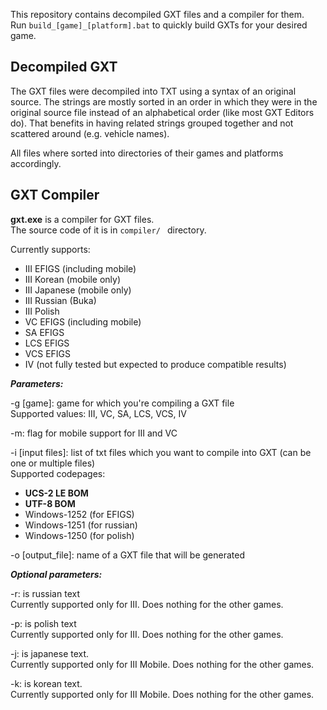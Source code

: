 This repository contains decompiled GXT files and a compiler for them.</br>
Run `build_[game]_[platform].bat` to quickly build GXTs for your desired game.

## Decompiled GXT
The GXT files were decompiled into TXT using a syntax of an original source. The strings are mostly sorted in an order in which they were in the original source file instead of an alphabetical order (like most GXT Editors do). That benefits in having related strings grouped together and not scattered around (e.g. vehicle names).


All files where sorted into directories of their games and platforms accordingly.

## GXT Compiler
**gxt.exe** is a compiler for GXT files.</br>
The source code of it is in `compiler/ ` directory.

Currently supports:
* III EFIGS (including mobile)
* III Korean (mobile only)
* III Japanese (mobile only)
* III Russian (Buka)
* III Polish
* VC EFIGS (including mobile)
* SA EFIGS
* LCS EFIGS
* VCS EFIGS
* IV (not fully tested but expected to produce compatible results)

***Parameters:***

-g [game]: game for which you're compiling a GXT file</br>
Supported values: III, VC, SA, LCS, VCS, IV

-m: flag for mobile support for III and VC


-i [input files]: list of txt files which you want to compile into GXT (can be one or multiple files)</br>
Supported codepages:</br>
- **UCS-2 LE BOM**</br>
- **UTF-8 BOM**</br>
- Windows-1252 (for EFIGS)</br>
- Windows-1251 (for russian)</br>
- Windows-1250 (for polish)

-o [output_file]: name of a GXT file that will be generated


***Optional parameters:***

-r: is russian text</br>
Currently supported only for III. Does nothing for the other games.

-p: is polish text</br>
Currently supported only for III. Does nothing for the other games.

-j: is japanese text.</br>
Currently supported only for III Mobile. Does nothing for the other games.

-k: is korean text.</br>
Currently supported only for III Mobile. Does nothing for the other games.